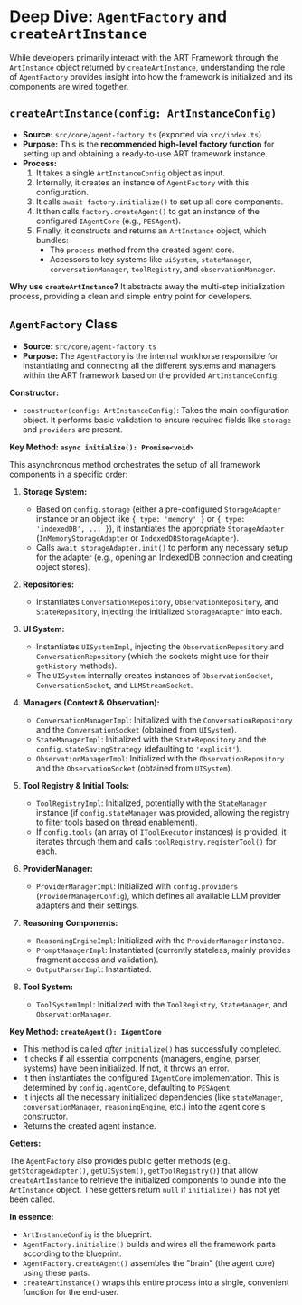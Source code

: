 # Deep Dive: `AgentFactory` and `createArtInstance`

While developers primarily interact with the ART Framework through the `ArtInstance` object returned by `createArtInstance`, understanding the role of `AgentFactory` provides insight into how the framework is initialized and its components are wired together.

## `createArtInstance(config: ArtInstanceConfig)`

*   **Source:** `src/core/agent-factory.ts` (exported via `src/index.ts`)
*   **Purpose:** This is the **recommended high-level factory function** for setting up and obtaining a ready-to-use ART framework instance.
*   **Process:**
    1.  It takes a single `ArtInstanceConfig` object as input.
    2.  Internally, it creates an instance of `AgentFactory` with this configuration.
    3.  It calls `await factory.initialize()` to set up all core components.
    4.  It then calls `factory.createAgent()` to get an instance of the configured `IAgentCore` (e.g., `PESAgent`).
    5.  Finally, it constructs and returns an `ArtInstance` object, which bundles:
        *   The `process` method from the created agent core.
        *   Accessors to key systems like `uiSystem`, `stateManager`, `conversationManager`, `toolRegistry`, and `observationManager`.

**Why use `createArtInstance`?**
It abstracts away the multi-step initialization process, providing a clean and simple entry point for developers.

## `AgentFactory` Class

*   **Source:** `src/core/agent-factory.ts`
*   **Purpose:** The `AgentFactory` is the internal workhorse responsible for instantiating and connecting all the different systems and managers within the ART framework based on the provided `ArtInstanceConfig`.

**Constructor:**

*   `constructor(config: ArtInstanceConfig)`: Takes the main configuration object. It performs basic validation to ensure required fields like `storage` and `providers` are present.

**Key Method: `async initialize(): Promise<void>`**

This asynchronous method orchestrates the setup of all framework components in a specific order:

1.  **Storage System:**
    *   Based on `config.storage` (either a pre-configured `StorageAdapter` instance or an object like `{ type: 'memory' }` or `{ type: 'indexedDB', ... }`), it instantiates the appropriate `StorageAdapter` (`InMemoryStorageAdapter` or `IndexedDBStorageAdapter`).
    *   Calls `await storageAdapter.init()` to perform any necessary setup for the adapter (e.g., opening an IndexedDB connection and creating object stores).

2.  **Repositories:**
    *   Instantiates `ConversationRepository`, `ObservationRepository`, and `StateRepository`, injecting the initialized `StorageAdapter` into each.

3.  **UI System:**
    *   Instantiates `UISystemImpl`, injecting the `ObservationRepository` and `ConversationRepository` (which the sockets might use for their `getHistory` methods).
    *   The `UISystem` internally creates instances of `ObservationSocket`, `ConversationSocket`, and `LLMStreamSocket`.

4.  **Managers (Context & Observation):**
    *   `ConversationManagerImpl`: Initialized with the `ConversationRepository` and the `ConversationSocket` (obtained from `UISystem`).
    *   `StateManagerImpl`: Initialized with the `StateRepository` and the `config.stateSavingStrategy` (defaulting to `'explicit'`).
    *   `ObservationManagerImpl`: Initialized with the `ObservationRepository` and the `ObservationSocket` (obtained from `UISystem`).

5.  **Tool Registry & Initial Tools:**
    *   `ToolRegistryImpl`: Initialized, potentially with the `StateManager` instance (if `config.stateManager` was provided, allowing the registry to filter tools based on thread enablement).
    *   If `config.tools` (an array of `IToolExecutor` instances) is provided, it iterates through them and calls `toolRegistry.registerTool()` for each.

6.  **ProviderManager:**
    *   `ProviderManagerImpl`: Initialized with `config.providers` (`ProviderManagerConfig`), which defines all available LLM provider adapters and their settings.

7.  **Reasoning Components:**
    *   `ReasoningEngineImpl`: Initialized with the `ProviderManager` instance.
    *   `PromptManagerImpl`: Instantiated (currently stateless, mainly provides fragment access and validation).
    *   `OutputParserImpl`: Instantiated.

8.  **Tool System:**
    *   `ToolSystemImpl`: Initialized with the `ToolRegistry`, `StateManager`, and `ObservationManager`.

**Key Method: `createAgent(): IAgentCore`**

*   This method is called *after* `initialize()` has successfully completed.
*   It checks if all essential components (managers, engine, parser, systems) have been initialized. If not, it throws an error.
*   It then instantiates the configured `IAgentCore` implementation. This is determined by `config.agentCore`, defaulting to `PESAgent`.
*   It injects all the necessary initialized dependencies (like `stateManager`, `conversationManager`, `reasoningEngine`, etc.) into the agent core's constructor.
*   Returns the created agent instance.

**Getters:**

The `AgentFactory` also provides public getter methods (e.g., `getStorageAdapter()`, `getUISystem()`, `getToolRegistry()`) that allow `createArtInstance` to retrieve the initialized components to bundle into the `ArtInstance` object. These getters return `null` if `initialize()` has not yet been called.

**In essence:**

*   `ArtInstanceConfig` is the blueprint.
*   `AgentFactory.initialize()` builds and wires all the framework parts according to the blueprint.
*   `AgentFactory.createAgent()` assembles the "brain" (the agent core) using these parts.
*   `createArtInstance()` wraps this entire process into a single, convenient function for the end-user.